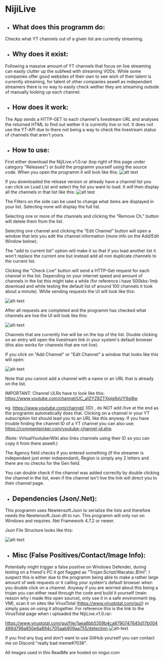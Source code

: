 # NijiLive
- ## What does this programm do:

Checks what YT channels out of a given list are currently streaming.

- ## Why does it exist:

Following a massive amount of YT channels that focus on live streaming can easily clutter up the subfeed with streaming VODs.
While some companies offer good websites of their own to see wich of their talent is currently streaming, for talent of other companies aswell
as independant streamers there is no way to easily check wether they are streaming outside of manually looking up each channel.

- ## How does it work:

The App sends a HTTP-GET to each channel's livestream URL and analyses the returned HTML to find out wether it is currently live or not.
It does not use the YT-API due to there not being a way to check the livestream status of channels that aren't yours.

- ## How to use:

First either download the NijiLive.v1.0.rar (top right of this page under category "Releases") or build the programm yourself using the source code.
When you open the programm it will look like this:
![alt text](https://i.imgur.com/SovM1Aw.png)

If you downloaded the release version or already have a channel list you can click on Load List and select the list you want to load. It will then display all the
channels in that list like this:
![alt test](https://i.imgur.com/l2WYsJw.png)

The Filters on the side can be used to change what items are displayed in your list. Selecting none will display the full list.

Selecting one or more of the channels and clicking the "Remove Ch." button will delete them from the list.

Selecting one channel and clicking the "Edit Channel" button will open a window that lets you edit the channel information (more info on the Add/Edit Window below).

The "add to current list" option will make it so that if you load another list it won't replace the current one but instead add all non duplicate channels to the current list.

Clicking the "Check Live" button will send a HTTP-Get request for each channel in the list. Depending on your internet speed and amount of channels in the list this might
take a while (for reference i have 500kbs-1mb download and while testing the default list of around 100 channels it took about a minute). While sending requests the UI will look
like this:

![alt-text](https://i.imgur.com/yE1Sm3v.png)

After all requests are completed and the programm has checked what channels are live the UI will look like this:

![alt-text](https://i.imgur.com/BONCjZp.png)

Channels that are currently live will be on the top of the list. Double clicking on an entry will open the livestream link in your system's default browser (this also works
for channels that are not live). 

If you click on "Add Channel" or "Edit Channel" a window that looks like this will open:

![alt-text](https://i.imgur.com/ijucPxu.png)

Note that you cannot add a channel with a name or an URL that is already on the list.

IMPORTANT: Channel ULRs have to look like this: https://www.youtube.com/channel/UC_a1ZYZ8ZTXpjg9xUY9sj8w

eg. https://www.youtube.com/channel/ {ID} , do NOT add /live at the end as the programm automatically does that. 
Clicking on a channel in your YT subscription list should lead you to an URL like this anyway. 
If you have trouble finding the channel ID of a YT channel you can also use: https://commentpicker.com/youtube-channel-id.php

(Note: VirtualYoutuberWiki also links channels using their ID so you can copy it from there aswell.)

The Agency field checks if you entered something (if the streamer is independant just enter independant), Region is simply any 2 letters and there are no checks for the
Gen field.

You can double check if the channel was added correctly by double clicking the channel in the list, even if the channel isn't live the link will direct
you to their channel page.

- ## Dependencies (Json/.Net):

This programm uses Newtensoft.Json to serialize the lists and therefore needs the Newtensoft.Json.dll to run. This programm will only run on Windows
and requires .Net Framework 4.7.2 or newer.

Json File Structure looks like this:

![alt-text](https://i.imgur.com/Qq2BdGU.png)

- ## Misc (False Positives/Contact/Image Info):

Potentially might trigger a false positive on Windows Defender, during testing on a friend's PC it got flagged as "Trojan:Script/Wacatac.B!ml". I suspect this is
either due to the programm being able to make a rather large amount of web requests or it calling your system's default browser when you double click on a channel.
Anyway if you are worried about this being a trojan you can either read through the code and build it yourself (main reason why i made this open source), only use it
in a safe environment (eg. VM), scan it on sites like VirusTotal (https://www.virustotal.com/gui/) or simply pass on using it altogether. For reference this is the link
to the VirusTotal page when i uploaded the NijiLive.v1.0.rar: 

https://www.virustotal.com/gui/file/1aea8bb5359b4ca8790747645d17b004486d796a850e6a894c705aab909aa755/detection
![alt-text](https://i.imgur.com/PEw0yqZ.png)

If you find any bug and don't want to use GitHub yourself you can contact me on Discord "really bad meme#7036".

All images used in this ReadMe are hosted on imgur.com
